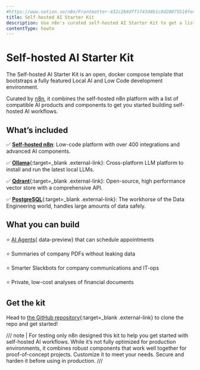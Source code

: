 ```yaml
---
#https://www.notion.so/n8n/Frontmatter-432c2b8dff1f43d4b1c8d20075510fe4
title: Self-hosted AI Starter Kit
description: Use n8n's curated self-hosted AI Starter Kit to get a list of AI elements to quickly start building AI workflows.
contentType: howto
---
```


# Self-hosted AI Starter Kit

The Self-hosted AI Starter Kit is an open, docker compose template that bootstraps a fully featured Local AI and Low Code development environment.

Curated by [n8n](https://github.com/n8n-io), it combines the self-hosted n8n platform with a list of compatible AI products and components to get you started building self-hosted AI workflows.

## What’s included

✅ [**Self-hosted n8n**](/hosting/index.md): Low-code platform with over 400 integrations and advanced AI components.

✅ [**Ollama**](https://ollama.com/){:target=_blank .external-link}: Cross-platform LLM platform to install and run the latest local LLMs.

✅ [**Qdrant**](https://qdrant.tech/){:target=_blank .external-link}: Open-source, high performance vector store with a comprehensive API.

✅ [**PostgreSQL**](https://www.postgresql.org/){:target=_blank .external-link}: The workhorse of the Data Engineering world, handles large amounts of data safely.

## What you can build

⭐️ [AI Agents](/glossary/#ai-agent){ data-preview} that can schedule appointments

⭐️ Summaries of company PDFs without leaking data

⭐️ Smarter Slackbots for company communications and IT-ops

⭐️ Private, low-cost analyses of financial documents

## Get the kit

<!-- vale off -->
Head to [the GitHub repository](https://github.com/n8n-io/self-hosted-ai-starter-kit){:target=_blank .external-link} to clone the repo and get started!
<!-- vale on -->

/// note | For testing only
n8n designed this kit to help you get started with self-hosted AI workflows. While it’s not fully optimized for production environments, it combines robust components that work well together for proof-of-concept projects. Customize it to meet your needs. Secure and harden it before using in production.
///
